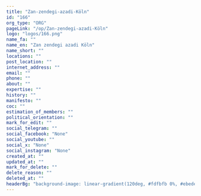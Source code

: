 ```yaml
---
title: "Zan-zendegi-azadi-Köln"
id: "166"
org_type: "ORG"
pageLink: "/op/Zan-zendegi-azadi-Köln"
logo: "logos/166.png"
name_fa: ""
name_en: "Zan zendegi azadi Köln"
name_short: ""
locations: ""
post_location: ""
internet_address: ""
email: ""
phone: ""
about: ""
expertise: ""
history: ""
manifesto: ""
coc: ""
estimation_of_members: ""
political_orientation: ""
mark_for_edit: ""
social_telegram: ""
social_facebook: "None"
social_youtube: ""
social_x: "None"
social_instagram: "None"
created_at: ""
updated_at: ""
mark_for_delete: ""
delete_reason: ""
deleted_at: ""
headerBg: "background-image: linear-gradient(120deg, #fdfbfb 0%, #ebedee 100%);"
---
```

